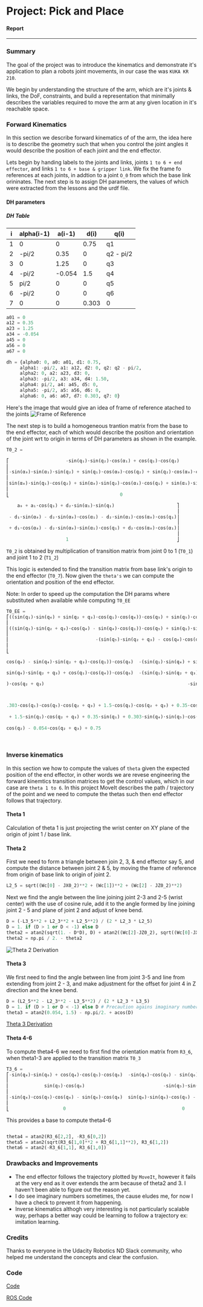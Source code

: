 # Project: Pick and Place
#### Report
---

### Summary
The goal of the project was to introduce the kinematics and demonstrate it's application to plan a robots joint movements, in our case the was `KUKA KR 210`.

We begin by understanding the structure of the arm, which are it's joints & links, the DoF, constraints, and build a representation that minimally describes the variables required to move the arm at any given location in it's reachable space.


### Forward Kinematics

In this section we describe forward kinematics of of the arm, the idea here is to describe the geometry such that when you control the joint angles it would describe the position of each joint and the end effector. 

Lets begin by handing labels to the joints and links, joints `1 to 6 + end effector`, and links `1 to 6 + base & gripper link`. We fix the frame fo references at each joints, in addtion to a joint `O_0` from which the base link orininates. The next step is to assign DH parameters, the values of which were extracted from the lessons and the urdf file.

#### DH parameters

##### DH Table

| i | alpha(i-1) | a(i-1) | d(i) | q(i) |
|---|------------|--------|------|------|
| 1 | 0          | 0      | 0.75 | q1   |
| 2 | -pi/2      | 0.35   | 0    | q2 - pi/2 |
| 3 | 0          | 1.25   | 0    | q3   |
| 4 | -pi/2      | -0.054 | 1.5  | q4   |
| 5 | pi/2       | 0      | 0    | q5   |
| 6 | -pi/2      | 0      | 0    | q6   |
| 7 | 0          | 0      | 0.303| 0    |



```python
a01 = 0
a12 = 0.35
a23 = 1.25
a34 = -0.054
a45 = 0
a56 = 0
a67 = 0

dh = {alpha0: 0, a0: a01, d1: 0.75,
     alpha1: -pi/2, a1: a12, d2: 0, q2: q2 - pi/2,
     alpha2: 0, a2: a23, d3: 0,
     alpha3: -pi/2, a3: a34, d4: 1.50,
     alpha4: pi/2, a4: a45, d5: 0,
     alpha5: -pi/2, a5: a56, d6: 0,
     alpha6: 0, a6: a67, d7: 0.303, q7: 0}

```

Here's the image that would give an idea of frame of reference atached to the joints
![Frame of Reference](https://github.com/argmin/rarm/blob/master/for.jpg)


The next step is to build a homogeneous trantion matrix from the base to the end effector, each of which would describe the position and orientation of the joint wrt to origin in terms of DH parameters as shown in the example.

```python
T0_2 =

⎡                     -sin(q₁)⋅sin(q₂)⋅cos(α₁) + cos(q₁)⋅cos(q₂)                                            -sin(q₁)⋅cos(α₁)⋅cos(q₂) - sin(q₂)⋅cos(q₁)                                    sin(α₁)⋅sin(q₁)                                  
⎢                                                                                                                                                                                                                                          
⎢-sin(α₀)⋅sin(α₁)⋅sin(q₂) + sin(q₁)⋅cos(α₀)⋅cos(q₂) + sin(q₂)⋅cos(α₀)⋅cos(α₁)⋅cos(q₁)  -sin(α₀)⋅sin(α₁)⋅cos(q₂) - sin(q₁)⋅sin(q₂)⋅cos(α₀) + cos(α₀)⋅cos(α₁)⋅cos(q₁)⋅cos(q₂)  -sin(α₀)⋅cos(α₁) - sin(α₁)⋅cos(α₀)⋅cos(q₁)  a₁⋅sin(q₁)⋅cos(α₀)
⎢                                                                                                                                                                                                                                          
⎢sin(α₀)⋅sin(q₁)⋅cos(q₂) + sin(α₀)⋅sin(q₂)⋅cos(α₁)⋅cos(q₁) + sin(α₁)⋅sin(q₂)⋅cos(α₀)   -sin(α₀)⋅sin(q₁)⋅sin(q₂) + sin(α₀)⋅cos(α₁)⋅cos(q₁)⋅cos(q₂) + sin(α₁)⋅cos(α₀)⋅cos(q₂)  -sin(α₀)⋅sin(α₁)⋅cos(q₁) + cos(α₀)⋅cos(α₁)  a₁⋅sin(α₀)⋅sin(q₁)
⎢                                                                                                                                                                                                                                          
⎣                                         0                                                                                     0                                                                0                                         

    a₀ + a₁⋅cos(q₁) + d₂⋅sin(α₁)⋅sin(q₁)                       ⎤
                                                               ⎥
 - d₁⋅sin(α₀) - d₂⋅sin(α₀)⋅cos(α₁) - d₂⋅sin(α₁)⋅cos(α₀)⋅cos(q₁)⎥
                                                               ⎥
 + d₁⋅cos(α₀) - d₂⋅sin(α₀)⋅sin(α₁)⋅cos(q₁) + d₂⋅cos(α₀)⋅cos(α₁)⎥
                                                               ⎥
                      1                                        ⎦


```

`T0_2` is obtained by multiplication of transition matrix from joint 0 to 1 (`T0_1`) and joint 1 to 2 (`T1_2`)

This logic is extended to find the transition matrix from base link's origin to the end effector (`T0_7`). Now given the `theta's` we can compute the orientation and position of the end effector.


Note: In order to speed up the computation the DH params where substituted when available while computing `T0_EE`

```python
T0_EE = 
⎡((sin(q₁)⋅sin(q₄) + sin(q₂ + q₃)⋅cos(q₁)⋅cos(q₄))⋅cos(q₅) + sin(q₅)⋅cos(q₁)⋅cos(q₂ + q₃))⋅cos(q₆) - (-sin(q₁)⋅cos(q₄) + sin(q₄)⋅sin(q₂ + q₃)⋅cos(q₁))⋅sin(q₆)  -((sin(q₁)⋅sin(q₄) + sin(q₂ + q₃)⋅cos(q₁)⋅cos(q₄))⋅cos(q₅) + sin(q₅)⋅cos(q₁)⋅cos(q₂ + q₃))⋅sin(q₆) + (sin(q₁)⋅
⎢
⎢((sin(q₁)⋅sin(q₂ + q₃)⋅cos(q₄) - sin(q₄)⋅cos(q₁))⋅cos(q₅) + sin(q₁)⋅sin(q₅)⋅cos(q₂ + q₃))⋅cos(q₆) - (sin(q₁)⋅sin(q₄)⋅sin(q₂ + q₃) + cos(q₁)⋅cos(q₄))⋅sin(q₆)   -((sin(q₁)⋅sin(q₂ + q₃)⋅cos(q₄) - sin(q₄)⋅cos(q₁))⋅cos(q₅) + sin(q₁)⋅sin(q₅)⋅cos(q₂ + q₃))⋅sin(q₆) - (sin(q₁)⋅
⎢
⎢                                -(sin(q₅)⋅sin(q₂ + q₃) - cos(q₄)⋅cos(q₅)⋅cos(q₂ + q₃))⋅cos(q₆) - sin(q₄)⋅sin(q₆)⋅cos(q₂ + q₃)                                                                  (sin(q₅)⋅sin(q₂ + q₃) - cos(q₄)⋅cos(q₅)⋅cos(q₂ + q₃))⋅sin(q₆) - sin(q₄)⋅cos(q₆
⎢
⎣                                                                              0                                                                                                                                                              0

cos(q₄) - sin(q₄)⋅sin(q₂ + q₃)⋅cos(q₁))⋅cos(q₆)  -(sin(q₁)⋅sin(q₄) + sin(q₂ + q₃)⋅cos(q₁)⋅cos(q₄))⋅sin(q₅) + cos(q₁)⋅cos(q₅)⋅cos(q₂ + q₃)  -0.303⋅sin(q₁)⋅sin(q₄)⋅sin(q₅) + 1.25⋅sin(q₂)⋅cos(q₁) - 0.303⋅sin(q₅)⋅sin(q₂ + q₃)⋅cos(q₁)⋅cos(q₄) - 0.054⋅sin(q₂ + q₃)⋅cos(q₁) + 0

sin(q₄)⋅sin(q₂ + q₃) + cos(q₁)⋅cos(q₄))⋅cos(q₆)  -(sin(q₁)⋅sin(q₂ + q₃)⋅cos(q₄) - sin(q₄)⋅cos(q₁))⋅sin(q₅) + sin(q₁)⋅cos(q₅)⋅cos(q₂ + q₃)  1.25⋅sin(q₁)⋅sin(q₂) - 0.303⋅sin(q₁)⋅sin(q₅)⋅sin(q₂ + q₃)⋅cos(q₄) - 0.054⋅sin(q₁)⋅sin(q₂ + q₃) + 0.303⋅sin(q₁)⋅cos(q₅)⋅cos(q₂ + q₃)

)⋅cos(q₂ + q₃)                                                     -sin(q₅)⋅cos(q₄)⋅cos(q₂ + q₃) - sin(q₂ + q₃)⋅cos(q₅)                                                            -0.303⋅sin(q₅)⋅cos(q₄)⋅cos(q₂ + q₃) - 0.303⋅sin(q₂ + q₃)⋅cos(q₅) - 1.5⋅sin(q₂ + q₃) + 1.25⋅

                                                                                            0                                                                                                                                                    1

.303⋅cos(q₁)⋅cos(q₅)⋅cos(q₂ + q₃) + 1.5⋅cos(q₁)⋅cos(q₂ + q₃) + 0.35⋅cos(q₁)⎤
                                                                           ⎥
 + 1.5⋅sin(q₁)⋅cos(q₂ + q₃) + 0.35⋅sin(q₁) + 0.303⋅sin(q₄)⋅sin(q₅)⋅cos(q₁) ⎥
                                                                           ⎥
cos(q₂) - 0.054⋅cos(q₂ + q₃) + 0.75                                        ⎥
                                                                           ⎥
                                                                           ⎦

```

### Inverse kinematics

In this section we how to compute the values of `theta` given the expected position of the end effector, in other words we are revese engineering the forward kinemtics transition matrices to get the control values, which in our case are `theta 1 to 6`. In this project MoveIt describes the path / trajectory of the point and we need to compute the thetas such then end effector follows that trajectory.

#### Theta 1
Calculation of theta 1 is just projecting the wrist center on XY plane of the origin of joint 1 / base link.

#### Theta 2
First we need to form a triangle between join 2, 3, & end effector say 5, and compute the distance between joint 2 & 5, by moving the frame of reference from origin of base link to origin of joint 2.

```python
L2_5 = sqrt((Wc[0] - JX0_2)**2 + (Wc[1])**2 + (Wc[2] - JZ0_2)**2)
```
Next we find the angle between the line joining joint 2-3 and 2-5 (wrist center) with the use of cosine rule, add it to the angle formed by line joining joint 2 - 5 and plane of joint 2 and adjust of knee bend.

```python
D = (-L3_5**2 + L2_3**2 + L2_5**2) / (2 * L2_3 * L2_5)
D = 1. if (D > 1 or D < -1) else D
theta2 = atan2(sqrt(1. - D*D), D) + atan2((Wc[2]-JZ0_2), sqrt((Wc[0]-JX0_2)**2 + (Wc[1])**2))
theta2 = np.pi / 2. - theta2

```

![Theta 2 Derivation](https://github.com/argmin/rarm/blob/master/theta2.jpg)

#### Theta 3
We first need to find the angle between line from joint 3-5 and line from extending from joint 2 - 3, and make adjustment for the offset for joint 4 in Z direction and the knee bend.

```python
D = (L2_5**2 - L2_3**2 - L3_5**2) / (2 * L2_3 * L3_5)
D = 1. if (D > 1 or D < -1) else D # Precaution agains imaginary numbers
theta3 = atan2(0.054, 1.5) - np.pi/2. + acos(D)

``` 

[Theta 3 Derivation](https://github.com/argmin/rarm/blob/master/theta3.jpg)

#### Theta 4-6
To compute theta4-6 we need to first find the orientation matrix from `R3_6`, when theta1-3 are applied to the transition matrix `T0_3`


```python
T3_6 =
⎡-sin(q₄)⋅sin(q₆) + cos(q₄)⋅cos(q₅)⋅cos(q₆)  -sin(q₄)⋅cos(q₆) - sin(q₆)⋅cos(q₄)⋅cos(q₅)  -sin(q₅)⋅cos(q₄)  -0.054⎤
⎢                                                                                                                ⎥
⎢             sin(q₅)⋅cos(q₆)                             -sin(q₅)⋅sin(q₆)                   cos(q₅)        1.5  ⎥
⎢                                                                                                                ⎥
⎢-sin(q₄)⋅cos(q₅)⋅cos(q₆) - sin(q₆)⋅cos(q₄)  sin(q₄)⋅sin(q₆)⋅cos(q₅) - cos(q₄)⋅cos(q₆)   sin(q₄)⋅sin(q₅)     0   ⎥
⎢                                                                                                                ⎥
⎣                    0                                           0                              0            1   ⎦

```

This provides a base to compute theta4-6

```python

theta4 = atan2(R3_6[2,2], -R3_6[0,2])
theta5 = atan2(sqrt(R3_6[1,0]**2 + R3_6[1,1]**2), R3_6[1,2])
theta6 = atan2(-R3_6[1,1], R3_6[1,0])

```


### Drawbacks and Improvements
* The end effector follows the trajectory plotted by `MoveIt`, however it fails at the very end as it over extends the arm because of theta2 and 3. I haven't been able to figure out the reason yet.
* I do see imaginary numbers sometimes, the cause eludes me, for now I have a check to prevent it from happening.
* Inverse kinematics althogh very interesting is not particularly scalable way, perhaps a better way could be learning to follow a trajectory ex: imitation learning.


### Credits
Thanks to everyone in the Udacity Robotics ND Slack community, who helped me understand the concepts and clear the confusion.

### Code
[Code](https://github.com/argmin/rarm/)

[ROS Code](https://github.com/udacity/RoboND-Kinematics-Project) 
